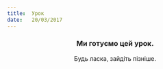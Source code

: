 ```yaml
---
title:  Урок
date:   20/03/2017
---
```


### <center>Ми готуємо цей урок.</center>
<center>Будь ласка, зайдіть пізніше.</center>